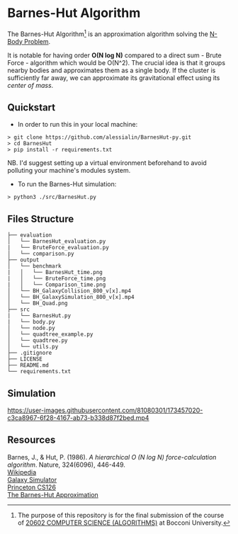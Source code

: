 # Barnes-Hut Algorithm

The Barnes-Hut Algorithm[^1] is an approximation algorithm solving the [N-Body Problem](https://en.wikipedia.org/wiki/N-body_problem).


It is notable for having order **O(N log N)** compared to a direct sum - Brute Force - algorithm which would be O(N^2). The crucial idea is that it groups nearby bodies and approximates them as a single body. If the cluster is sufficiently far away, we can approximate its gravitational effect using its _center of mass_.

## Quickstart 
* In order to run this in your local machine:
```
> git clone https://github.com/alessialin/BarnesHut-py.git
> cd BarnesHut
> pip install -r requirements.txt
```

NB. I'd suggest setting up a virtual environment beforehand to avoid polluting your machine's modules system.

* To run the Barnes-Hut simulation:
```
> python3 ./src/BarnesHut.py
```

## Files Structure
```
├── evaluation
│   └── BarnesHut_evaluation.py
|   └── BruteForce_evaluation.py
│   └── comparison.py
├── output
│   └── benchmark
|   │   └── BarnesHut_time.png
|   │   └── BruteForce_time.png
|   │   └── Comparison_time.png
│   └── BH_GalaxyCollision_800_v[x].mp4
│   └── BH_GalaxySimulation_800_v[x].mp4
│   └── BH_Quad.png
├── src
|   └── BarnesHut.py
|   └── body.py
│   └── node.py
│   └── quadtree_example.py
│   └── quadtree.py
│   └── utils.py
├── .gitignore
├── LICENSE
├── README.md
└── requirements.txt
```

## Simulation


https://user-images.githubusercontent.com/81080301/173457020-c3ca8967-6f28-4167-ab73-b338d87f2bed.mp4


## Resources
Barnes, J., & Hut, P. (1986). _A hierarchical O (N log N) force-calculation algorithm_. Nature, 324(6096), 446-449. <br />
[Wikipedia](https://en.wikipedia.org/wiki/Barnes%E2%80%93Hut_simulation) <br />
[Galaxy Simulator](https://www.beltoforion.de/en/barnes-hut-galaxy-simulator/) <br />
[Princeton CS126](https://www.cs.princeton.edu/courses/archive/fall03/cs126/assignments/barnes-hut.html)<br />
[The Barnes-Hut Approximation](https://jheer.github.io/barnes-hut/)


[^1]: The purpose of this repository is for the final submission of the course of [20602 COMPUTER SCIENCE (ALGORITHMS)](https://didattica.unibocconi.it/ts/tsn_anteprima.php?cod_ins=20602&anno=2022&ordin=IR&IdPag=6625) at Bocconi University. 
